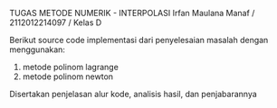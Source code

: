 TUGAS METODE NUMERIK - INTERPOLASI
Irfan Maulana Manaf / 2112012214097 / Kelas D

Berikut source code implementasi dari penyelesaian masalah dengan menggunakan:
1. metode polinom lagrange
2. metode polinom newton

Disertakan penjelasan alur kode, analisis hasil, dan penjabarannya
